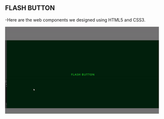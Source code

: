 ## FLASH BUTTON

-Here are the web components we designed using HTML5 and CSS3. 


![gif](https://raw.githubusercontent.com/yhekim/CSS-WORKS/master/Flash%20Button/flash.gif)